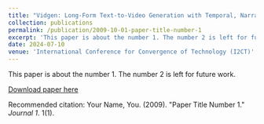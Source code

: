 ```yaml
---
title: "Vidgen: Long-Form Text-to-Video Generation with Temporal, Narrative and Visual Consistency for High Quality Story-Visualisation Tasks"
collection: publications
permalink: /publication/2009-10-01-paper-title-number-1
excerpt: 'This paper is about the number 1. The number 2 is left for future work.'
date: 2024-07-10
venue: 'International Conference for Convergence of Technology (I2CT)'
---
```

This paper is about the number 1. The number 2 is left for future work.

[Download paper here](http://ramselvaraj.github.io/files/vidgen.pdf)

Recommended citation: Your Name, You. (2009). "Paper Title Number 1." <i>Journal 1</i>. 1(1).
